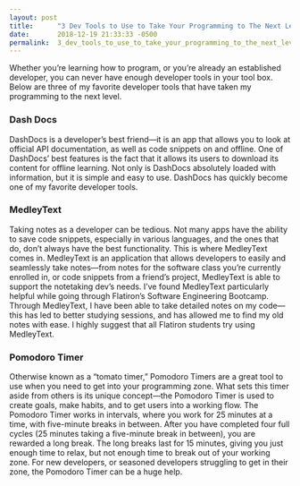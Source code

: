 ```yaml
---
layout: post
title:      "3 Dev Tools to Use to Take Your Programming to The Next Level"
date:       2018-12-19 21:33:33 -0500
permalink:  3_dev_tools_to_use_to_take_your_programming_to_the_next_level
---
```




Whether you’re learning how to program, or you’re already an established developer, you can never have enough developer tools in your tool box. Below are three of my favorite developer tools that have taken my programming to the next level.

### Dash Docs

DashDocs is a developer’s best friend—it is an app that allows you to look at official API documentation, as well as code snippets on and offline. One of DashDocs’ best features is the fact that it allows its users to download its content for offline learning. Not only is DashDocs absolutely loaded with information, but it is simple and easy to use. DashDocs has quickly become one of my favorite developer tools.

### MedleyText

Taking notes as a developer can be tedious. Not many apps have the ability to save code snippets, especially in various languages, and the ones that do, don’t always have the best functionality. This is where MedleyText comes in. MedleyText is an application that allows developers to easily and seamlessly take notes—from notes for the software class you’re currently enrolled in, or code snippets from a friend’s project, MedleyText is able to support the notetaking dev’s needs. I’ve found MedleyText particularly helpful while going through Flatiron’s Software Engineering Bootcamp. Through MedleyText, I have been able to take detailed notes on my code—this has led to better studying sessions, and has allowed me to find my old notes with ease. I highly suggest that all Flatiron students try using MedleyText.

### Pomodoro Timer 

Otherwise known as a “tomato timer,” Pomodoro Timers are a great tool to use when you need to get into your programming zone. What sets this timer aside from others is its unique concept—the Pomodoro Timer is used to create goals, make habits, and to get users into a working flow. The Pomodoro Timer works in intervals, where you work for 25 minutes at a time, with five-minute breaks in between. After you have completed four full cycles (25 minutes taking a five-minute break in between), you are rewarded a long break. The long breaks last for 15 minutes, giving you just enough time to relax, but not enough time to break out of your working zone. For new developers, or seasoned developers struggling to get in their zone, the Pomodoro Timer can be a huge help.

